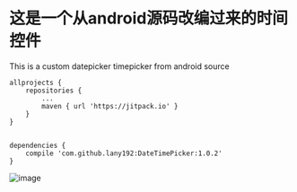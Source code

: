 # 这是一个从android源码改编过来的时间控件
This is a custom datepicker timepicker from android source

    allprojects {
        repositories {
            ...
            maven { url 'https://jitpack.io' }
        }
    }
        
      
    dependencies {
        compile 'com.github.lany192:DateTimePicker:1.0.2'
    }        
![image](https://github.com/lany192/DateTimePicker/raw/master/Screenshot/a.png)
